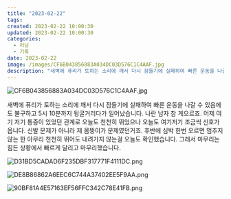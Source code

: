 ```yaml
---
title: "2023-02-22"
tags:
created: 2023-02-22 10:00:30
updated: 2023-02-22 10:00:30
categories:
  - 러닝
  - 기록
date: 2023-02-22
image: /images/CF6B043856883A034DC03D576C1C4AAF.jpg
description: "새벽에 퓨리가 토하는 소리에 깨서 다시 잠들기에 실패하여 빠른 운동을 나갈 수 있음에도 불구하고 5시 10분까지 뒹굴거리다가 일어났습니다. 나란 남자 참 게으르죠. 어제 여기 저기 통증이 있었던 관계로 오늘도 천천히 뛰었으나 오늘도 여기저기 조금씩 신호가 옵니다. 신발 문제가 아니라 제"
---
```


![CF6B043856883A034DC03D576C1C4AAF.jpg](/images/CF6B043856883A034DC03D576C1C4AAF.jpg)
 
 

새벽에 퓨리가 토하는 소리에 깨서 다시 잠들기에 실패하여 빠른 운동을 나갈 수 있음에도 불구하고 5시 10분까지 뒹굴거리다가 일어났습니다. 나란 남자 참 게으르죠.
어제 여기 저기 통증이 있었던 관계로 오늘도 천천히 뛰었으나 오늘도 여기저기 조금씩 신호가 옵니다. 신발 문제가 아니라 제 몸뚱이가 문제였던거죠.
후반에 심박 한번 오르면 멈추지 않는 한 아무리 천천히 뛰어도 내려가지 않는걸 오늘도 확인했습니다. 그래서 마무리는 힘든 상황에서 빠르게 달리고 마무리했습니다.

 
 ![D31BD5CADAD6F235DBF317771F4111DC.png](/images/D31BD5CADAD6F235DBF317771F4111DC.png)
 
 

 
 ![DE8B86862A6EEC6C744A37402EE5F9AA.png](/images/DE8B86862A6EEC6C744A37402EE5F9AA.png)
 
 

 
 ![90BF81A4E57163EF56FFC342C78E41FB.png](/images/90BF81A4E57163EF56FFC342C78E41FB.png)
